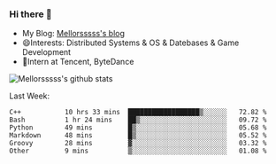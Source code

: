 ### Hi there 👋

- My Blog: [Mellorsssss's blog](https://mellorsssss.com/)
- 😄Interests: Distributed Systems & OS & Datebases & Game Development
- 🤔Intern at Tencent, ByteDance


![Mellorsssss's github stats](https://github-readme-stats.vercel.app/api?username=Mellorsssss&show_icons=true&theme=radical)

<!-- ![Top Langs](https://github-readme-stats.vercel.app/api/top-langs/?username=anuraghazra&hide=javascript,html,typescript,css,glsl) -->

<!--
**Mellorsssss/Mellorsssss** is a ✨ _special_ ✨ repository because its `README.md` (this file) appears on your GitHub profile.

Here are some ideas to get you started:

- 🔭 I’m currently working on ...
- 🌱 I’m currently learning ...
- 👯 I’m looking to collaborate on ...
- 🤔 I’m looking for help with ...
- 💬 Ask me about ...
- 📫 How to reach me: ...
- 😄 Pronouns: ...
- ⚡ Fun fact: ...
-->

Last Week:
<!--START_SECTION:waka-->

```text
C++           10 hrs 33 mins  ██████████████████▒░░░░░░   72.82 %
Bash          1 hr 24 mins    ██▒░░░░░░░░░░░░░░░░░░░░░░   09.72 %
Python        49 mins         █▒░░░░░░░░░░░░░░░░░░░░░░░   05.68 %
Markdown      48 mins         █▒░░░░░░░░░░░░░░░░░░░░░░░   05.52 %
Groovy        28 mins         ▓░░░░░░░░░░░░░░░░░░░░░░░░   03.32 %
Other         9 mins          ▒░░░░░░░░░░░░░░░░░░░░░░░░   01.08 %
```

<!--END_SECTION:waka-->
